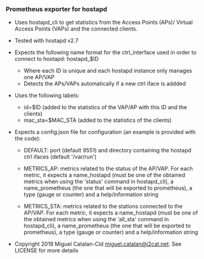 ### Prometheus exporter for hostapd
	
- Uses hostapd_cli to get statistics from the Access Points (APs)/ Virtual Access Points (VAPs) and the connected clients. 

- Tested with hostapd v2.7

- Expects the following name format for the ctrl_interface used in order to connect to hostapd: hostapd_$ID
    - Where each ID is unique and each hostapd instance only manages one AP/VAP
	- Detects the APs/VAPs automatically if a new ctrl iface is addded

- Uses the following labels:
 	- id=$ID (added to the statistics of the VAP/AP with this ID and the clients)
 	- mac_sta=$MAC_STA (added to the statistics of the clients)

- Expects a config.json file for configuration (an example is provided with the code):
    - DEFAULT: port (default 9551) and directory containing the hostapd ctrl ifaces (default '/var/run')

    - METRICS_AP: metrics related to the status of the AP/VAP. For each metric, it expects a name_hostapd (must be one of the obtained metrics when using the 'status' command in hostapd_cli), a name_prometheus (the one that will be exported to prometheus), a type (gauge or counter) and a help/information string

    - METRICS_STA: metrics related to the stations connected to the AP/VAP. For each metric, it expects a name_hostapd (must be one of the obtained metrics when using the 'all_sta' command in hostapd_cli), a name_prometheus (the one that will be exported to prometheus), a type (gauge or counter) and a help/information string

 - Copyright 2019 Miguel Catalan-Cid <miguel.catalan@i2cat.net>. See LICENSE for more details 